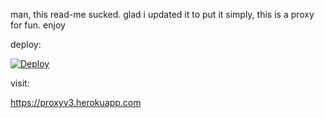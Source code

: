 man, this read-me sucked. glad i updated it 
to put it simply, this is a proxy for fun. enjoy

deploy: 

[![Deploy](https://www.herokucdn.com/deploy/button.svg)](https://heroku.com/deploy)

visit:

https://proxyv3.herokuapp.com 
